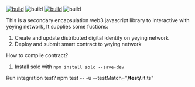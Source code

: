 
[![build](https://img.shields.io/badge/yeying_web3-v0.0.1-519dd9.svg?style=flat)](https://github.com/yeying-community/yeying-web3)
![build](https://img.shields.io/badge/yeying-@kobofare-519dd9.svg?style=flat)
[![build](https://img.shields.io/badge/license-MIT-519dd9.svg?style=flat)](https://raw.githubusercontent.com/yeying-community/yeying/master/LICENSE)
![build](https://img.shields.io/badge/language-JS-519dd9.svg)

This is a secondary encapsulation web3 javascript library to interactive with yeying network, It supplies some fuctions:
1. Create and update distributed digital identity on yeying network
2. Deploy and submit smart contract to yeying network


How to compile contract?
1. Install solc with `npm install solc --save-dev`


Run integration test?
npm test -- -u --testMatch="**/test/**.it.ts"


